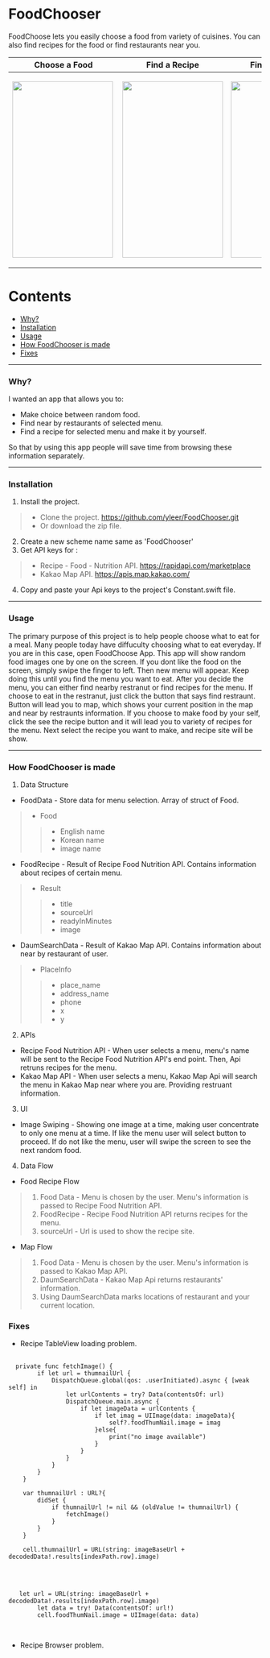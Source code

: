 # FoodChooser

FoodChoose lets you easily choose a food from variety of cuisines. You can also find recipes for the food or find restaurants near you.




|Choose a Food|Find a Recipe|Find a restraunt|
|------|---|---|
|<img src="https://user-images.githubusercontent.com/48948578/120888344-caeb1300-c632-11eb-89fb-e738829885e7.gif"  width="200" height="350" align="left">|<p align="center"><img src="https://user-images.githubusercontent.com/48948578/120999566-3ca69680-c7c4-11eb-909c-2b455e6dd93e.gif"  width="200" height="350"></p>|<p align="center"><img src="https://user-images.githubusercontent.com/48948578/120999721-62cc3680-c7c4-11eb-96ea-8c913a477323.gif"  width="200" height="350"></p>|




# Contents
+ [Why?](#why)
+ [Installation](#Installation)
+ [Usage](#Usage)
+ [How FoodChooser is made](#How-FoodChooser-is-made)
+ [Fixes](#Fixes)

***
### Why?

I wanted an app that allows you to:
+ Make choice between random food.
+ Find near by restaurants of selected menu.
+ Find a recipe for selected menu and make it by yourself.

So that by using this app people will save time from browsing these information separately.

***
### Installation

1. Install the project.
> + Clone the project.    https://github.com/yleer/FoodChooser.git 
> + Or download the zip file.
2. Create a new scheme name same as 'FoodChooser'
3. Get API keys for :
> + Recipe - Food - Nutrition API.   https://rapidapi.com/marketplace
> + Kakao Map API.   https://apis.map.kakao.com/
4. Copy and paste your Api keys to the project's Constant.swift file.

***
### Usage
The primary purpose of this project is to help people choose what to eat for a meal. Many people today have diffuculty choosing what to eat everyday. If you are in this case, open FoodChoose App. This app will show random food images one by one on the screen. If you dont like the food on the screen, simply swipe the finger to left. Then new menu will appear. Keep doing this until you find the menu you want to eat. After you decide the menu, you can either find nearby restranut or find recipes for the menu. If choose to eat in the restranut, just click the button that says find restraunt. Button will lead you to map, which shows your current position in the map and near by restraunts information. If you choose to make food by your self, click the see the recipe button and it will lead you to variety of recipes for the menu. Next select the recipe you want to make, and recipe site will be show.



***
### How FoodChooser is made
1. Data Structure
 + FoodData - Store data for menu selection. Array of struct of Food. 
 >+ Food 
 >>+ English name
 >>+ Korean name
 >>+ image name
 
 
 + FoodRecipe - Result of Recipe Food Nutrition API. Contains information about recipes of certain menu.
 >+ Result
 >>+ title
 >>+ sourceUrl
 >>+ readyInMinutes
 >>+ image
 
 
 + DaumSearchData - Result of Kakao Map API. Contains information about near by restaurant of user.
 >+ PlaceInfo
 >>+ place_name
 >>+ address_name
 >>+ phone
 >>+ x
 >>+ y

 
2. APIs
 + Recipe Food Nutrition API - When user selects a menu, menu's name will be sent to the Recipe Food Nutrition API's end point. Then, Api retruns recipes for the menu.
 + Kakao Map API - When user selects a menu, Kakao Map Api will search the menu in Kakao Map near where you are. Providing restruant information.
3. UI 
 + Image Swiping - Showing one image at a time, making user concentrate to only one menu at a time. If like the menu user will select button to proceed. If do not like the menu, user will swipe the screen to see the next random food.
 
4. Data Flow 
 + Food Recipe Flow
  > 1) Food Data - Menu is chosen by the user. Menu's information is passed to Recipe Food Nutrition API.
  > 2) FoodRecipe - Recipe Food Nutrition API returns recipes for the menu. 
  > 3) sourceUrl - Url is used to show the recipe site.
  
 + Map Flow
  > 1) Food Data - Menu is chosen by the user. Menu's information is passed to Kakao Map API.
  > 2) DaumSearchData - Kakao Map Api returns restaurants' information.
  > 3) Using DaumSearchData marks locations of restaurant and your current location. 
  > 
### Fixes
+ Recipe TableView loading problem.
<pre>
 <code>
  private func fetchImage() {
        if let url = thumnailUrl {
            DispatchQueue.global(qos: .userInitiated).async { [weak self] in
                let urlContents = try? Data(contentsOf: url)
                DispatchQueue.main.async {
                    if let imageData = urlContents {
                        if let imag = UIImage(data: imageData){
                            self?.foodThumNail.image = imag
                        }else{
                            print("no image available")
                        }
                    }
                }
            }
        }
    }
    
    var thumnailUrl : URL?{
        didSet {
            if thumnailUrl != nil && (oldValue != thumnailUrl) {
                fetchImage()
            }
        }
    }
    
    cell.thumnailUrl = URL(string: imageBaseUrl + decodedData!.results[indexPath.row].image)
 </code>
 </pre>
    
        
  <pre>
  <code>
   let url = URL(string: imageBaseUrl + decodedData!.results[indexPath.row].image)
        let data = try! Data(contentsOf: url!)
        cell.foodThumNail.image = UIImage(data: data)
   </code>
   </pre>
+ Recipe Browser problem.
 
 
 

        
        

 

